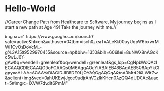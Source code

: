# Hello-World
<!DOCTYPE html>
 //Career Change Path from Healthcare to Software,
 My journey begins as I start a new path at Age 49! Take the journey with me.//
 <html>
   <body>  
   img src=" https://www.google.com/search?safe=active&hl=en&authuser=0&tbm=isch&sxsrf=ALeKk00uyUqpW6bxwrMWl1CvOsDoVcM_-g%3A1599529970455&source=hp&biw=1350&bih=606&ei=8uNWX8nAGcKc5wLJ6Y-gAw&q=wendell+greenleaf&oq=wendell+greenleaf&gs_lcp=CgNpbWcQAzIECAAQGDIECAAQGDoFCAAQsQM6AggAOgYIABAIEB46BAgAEB5Q6ApYkClgpyxoAHAAeACAAYcBiAGiDJIBBDE0LjOYAQCgAQGqAQtnd3Mtd2l6LWltZw&sclient=img&ved=0ahUKEwjJgce9udjrAhVCzlkKHcn0AzQQ4dUDCAc&uact=5#imgrc=IXVW7dvdIt6PmM"
 </html>
